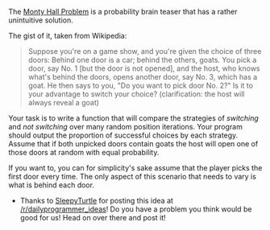 

The [Monty Hall Problem](http://en.wikipedia.org/wiki/Monty_Hall_problem) is a probability brain teaser that has a rather unintuitive solution.

The gist of it, taken from Wikipedia:

>  

> Suppose you're on a game show, and you're given the choice of three doors: Behind one door is a car; behind the others, goats. You pick a door, say No. 1 [but the door is not opened], and the host, who knows what's behind the doors, opens another door, say No. 3, which has a goat. He then says to you, "Do you want to pick door No. 2?" Is it to your advantage to switch your choice? (clarification: the host will always reveal a goat)

Your task is to write a function that will compare the strategies of _switching_ and _not switching_ over many random position iterations. Your program should output the proportion of successful choices by each strategy. Assume that if both unpicked doors contain goats the host will open one of those doors at random with equal probability.

If you want to, you can for simplicity's sake assume that the player picks the first door every time. The only aspect of this scenario that needs to vary is what is behind each door.

- Thanks to [SleepyTurtle](http://www.reddit.com/user/SleepyTurtle) for posting this idea at [/r/dailyprogrammer\_ideas](/r/dailyprogrammer_ideas)! Do you have a problem you think would be good for us! Head on over there and post it!

